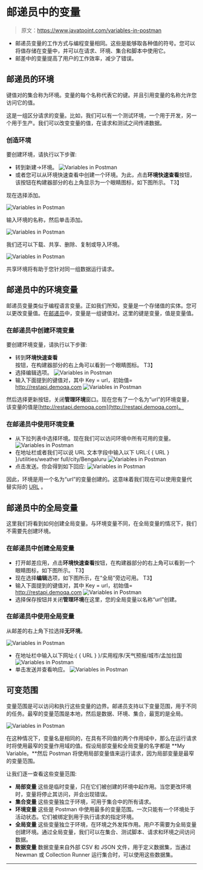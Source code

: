 # 邮递员中的变量

> 原文：<https://www.javatpoint.com/variables-in-postman>

*   邮递员变量的工作方式与编程变量相同。这些是能够取各种值的符号。您可以将值存储在变量中，并可以在请求、环境、集合和脚本中使用它。
*   邮差中的变量提高了用户的工作效率，减少了错误。

## 邮递员的环境

键值对的集合称为环境。变量的每个名称代表它的键。并且引用变量的名称允许您访问它的值。

这是一组区分请求的变量。比如，我们可以有一个测试环境，一个用于开发，另一个用于生产。我们可以改变变量的值，在请求和测试之间传递数据。

### 创造环境

要创建环境，请执行以下步骤:

*   转到新建->环境。
    ![Variables in Postman](img/d8583eabccc06171a62b1352cde5217f.png)
*   或者您可以从环境快速查看中创建一个环境。为此，点击**环境快速查看**按钮，该按钮在构建器部分的右上角显示为一个眼睛图标，如下图所示。
    T3】

现在选择添加。

![Variables in Postman](img/a6c896a2027a5b8c55fadacbb80e7d90.png)

输入环境的名称，然后单击添加。

![Variables in Postman](img/4636f8983cc784d8e5b79addc3e239f4.png)

我们还可以下载、共享、删除、复制或导入环境。

![Variables in Postman](img/67501a475fe6f03052b18b7d2101c65b.png)

共享环境将有助于您针对同一组数据运行请求。

## 邮递员中的环境变量

邮递员变量类似于编程语言变量。正如我们所知，变量是一个存储值的实体。您可以更改变量值。在[邮递员](https://www.javatpoint.com/postman)中，变量是一组键值对。这里的键是变量，值是变量值。

### 在邮递员中创建环境变量

要创建环境变量，请执行以下步骤:

*   转到**环境快速查看**按钮，在构建器部分的右上角可以看到一个眼睛图标。
    T3】
*   选择编辑选项。
    ![Variables in Postman](img/05baa87a6fe0bea911b6b4412c99b9e6.png)
*   输入下面提到的键值对，其中 Key = url，初始值= http://restapi.demoqa.com
    ![Variables in Postman](img/29c72e17c3f2a2dc7912256d3696f501.png)

然后选择更新按钮，关闭**管理环境**窗口。现在您有了一个名为“url”的环境变量，该变量的值是[http://restapi.demoqa.com](http://restapi.demoqa.com)。

### 在邮递员中使用环境变量

*   从下拉列表中选择环境。现在我们可以访问环境中所有可用的变量。
    ![Variables in Postman](img/a8bb28beb2280a97e44b0ada290042d8.png)
*   在地址栏或者我们可以说 URL 文本字段中输入以下 URL:{ { URL } }/utilities/weather full/city/Bengaluru
    ![Variables in Postman](img/2a1806d81a72e5e4e64c33032a70c751.png)
*   点击发送。你会得到如下回应:
    ![Variables in Postman](img/025e666d2f6088c18c241f15daa5cf17.png)

因此，环境是用一个名为“url”的变量创建的。这意味着我们现在可以使用变量代替实际的 [URL](https://www.javatpoint.com/url-full-form) 。

## 邮递员中的全局变量

这里我们将看到如何创建全局变量。与环境变量不同，在全局变量的情况下，我们不需要先创建环境。

### 在邮递员中创建全局变量

*   打开邮差应用，点击**环境快速查看**按钮，在构建器部分的右上角可以看到一个眼睛图标，如下图所示。
    T3】
*   现在选择**编辑**选项，如下图所示，在“全局”旁边可用。
    T3】
*   输入下面提到的键值对，其中 Key = url，初始值= http://restapi.demoqa.com
    ![Variables in Postman](img/64909df239439d9407b66933dbb9145c.png)
*   选择保存按钮并关闭**管理环境**在这里，您的全局变量以名称“url”创建。

### 在邮递员中使用全局变量

从邮差的右上角下拉选择**无环境**。

![Variables in Postman](img/acb42cd15bf7c191bb953c79a1a7a154.png)

*   在地址栏中输入以下网址:{ { URL } }/实用程序/天气预报/城市/孟加拉国
    ![Variables in Postman](img/86f9f12b2907510d4564a288a014d4fc.png)
*   单击发送并查看响应。
    ![Variables in Postman](img/8ce1f53a9e99bfd7148c856e2bd094e3.png)

## 可变范围

变量范围是可以访问和执行这些变量的边界。邮递员支持以下变量范围，用于不同的任务。最窄的变量范围是本地，然后是数据、环境、集合，最宽的是全局。

![Variables in Postman](img/588d7c23bd033eb8462d9e60e6fc3269.png)

在这种情况下，变量名是相同的，在具有不同值的两个作用域中，那么在运行请求时将使用最窄的变量作用域的值。假设局部变量和全局变量的名字都是 **My Variable。**然后 Postman 将使用局部变量值来运行请求，因为局部变量是最窄的变量范围。

让我们逐一查看这些变量范围:

*   **局部变量**
    这些是临时变量，只在它们被创建的环境中起作用。当您更改环境时，变量将停止其访问，并会出现错误。
*   **集合变量**
    这些变量独立于环境，可用于集合中的所有请求。
*   **环境变量**
    这些是 Postman 中使用最多的变量范围。一次只能有一个环境处于活动状态。它们被绑定到用于执行请求的指定环境。
*   **全局变量**
    这些变量独立于环境，在环境之外发挥作用。用户不需要为全局变量创建环境。通过全局变量，我们可以在集合、测试脚本、请求和环境之间访问数据。
*   **数据变量**
    数据变量来自外部 CSV 和 JSON 文件，用于定义数据集，当通过 Newman 或 Collection Runner 运行集合时，可以使用这些数据集。

* * *